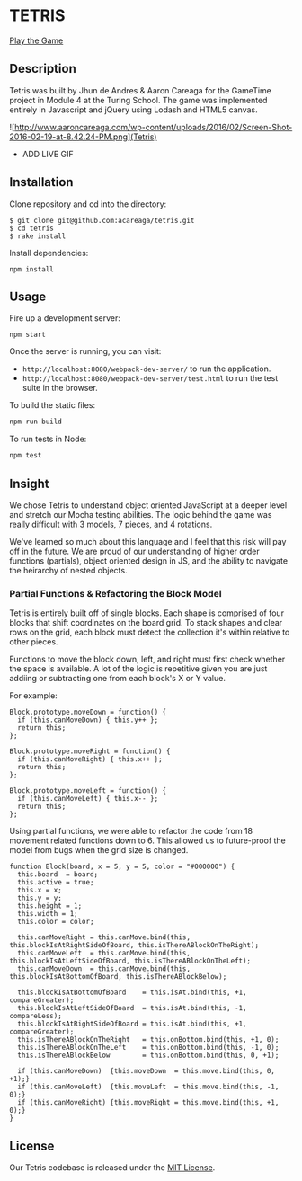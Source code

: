 # TETRIS

[Play the Game](https://acareaga.github.io/tetris/)

## Description

Tetris was built by Jhun de Andres & Aaron Careaga for the GameTime project in Module 4 at the Turing School. The game was implemented entirely in Javascript and jQuery using Lodash and HTML5 canvas.

![http://www.aaroncareaga.com/wp-content/uploads/2016/02/Screen-Shot-2016-02-19-at-8.42.24-PM.png](Tetris)

- ADD LIVE GIF


## Installation

Clone repository and cd into the directory:

```
$ git clone git@github.com:acareaga/tetris.git
$ cd tetris
$ rake install
```

Install dependencies:

```
npm install
```

## Usage

Fire up a development server:

```
npm start
```

Once the server is running, you can visit:

* `http://localhost:8080/webpack-dev-server/` to run the application.
* `http://localhost:8080/webpack-dev-server/test.html` to run the test suite in the browser.

To build the static files:

```js
npm run build
```


To run tests in Node:

```js
npm test
```

## Insight


We chose Tetris to understand object oriented JavaScript at a deeper level and stretch our Mocha testing abilities. The logic behind the game was really difficult with 3 models, 7 pieces, and 4 rotations.

We've learned so much about this language and I feel that this risk will pay off in the future. We are proud of our understanding of higher order functions (partials), object oriented design in JS, and the ability to navigate the heirarchy of nested objects.

### Partial Functions & Refactoring the Block Model

Tetris is entirely built off of single blocks. Each shape is comprised of four blocks that shift coordinates on the board grid. To stack shapes and clear rows on the grid, each block must detect the collection it's within relative to other pieces. 

Functions to move the block down, left, and right must first check whether the space is available. A lot of the logic is repetitive given you are just addiing or subtracting one from each block's X or Y value. 

For example:

```
Block.prototype.moveDown = function() {
  if (this.canMoveDown) { this.y++ };
  return this;
};
  
Block.prototype.moveRight = function() {
  if (this.canMoveRight) { this.x++ };
  return this;
};
  
Block.prototype.moveLeft = function() {
  if (this.canMoveLeft) { this.x-- };
  return this;
};
```

Using partial functions, we were able to refactor the code from 18 movement related functions down to 6. This allowed us to future-proof the model from bugs when the grid size is changed.


```
function Block(board, x = 5, y = 5, color = "#000000") {
  this.board  = board;
  this.active = true;
  this.x = x;
  this.y = y;
  this.height = 1;
  this.width = 1;
  this.color = color;

  this.canMoveRight = this.canMove.bind(this, this.blockIsAtRightSideOfBoard, this.isThereABlockOnTheRight);
  this.canMoveLeft  = this.canMove.bind(this, this.blockIsAtLeftSideOfBoard, this.isThereABlockOnTheLeft);
  this.canMoveDown  = this.canMove.bind(this, this.blockIsAtBottomOfBoard, this.isThereABlockBelow);

  this.blockIsAtBottomOfBoard    = this.isAt.bind(this, +1, compareGreater);
  this.blockIsAtLeftSideOfBoard  = this.isAt.bind(this, -1, compareLess);
  this.blockIsAtRightSideOfBoard = this.isAt.bind(this, +1, compareGreater);
  this.isThereABlockOnTheRight   = this.onBottom.bind(this, +1, 0);
  this.isThereABlockOnTheLeft    = this.onBottom.bind(this, -1, 0);
  this.isThereABlockBelow        = this.onBottom.bind(this, 0, +1);

  if (this.canMoveDown)  {this.moveDown  = this.move.bind(this, 0, +1);}
  if (this.canMoveLeft)  {this.moveLeft  = this.move.bind(this, -1, 0);}
  if (this.canMoveRight) {this.moveRight = this.move.bind(this, +1, 0);}
}
```


## License

Our Tetris codebase is released under the [MIT License](http://www.opensource.org/licenses/MIT).
